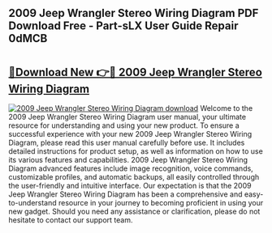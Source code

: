 ## 2009 Jeep Wrangler Stereo Wiring Diagram PDF Download Free - Part-sLX User Guide Repair 0dMCB

# <h2><a href="http://dfij0zt.blite.top/?on=2009+Jeep+Wrangler+Stereo+Wiring+Diagram">🔗Download New 👉🔴 2009 Jeep Wrangler Stereo Wiring Diagram</a></h2>

[![2009 Jeep Wrangler Stereo Wiring Diagram download](https://i.imgur.com/lujVjoI.png)](http://dfij0zt.blite.top/?on=2009+Jeep+Wrangler+Stereo+Wiring+Diagram)
Welcome to the 2009 Jeep Wrangler Stereo Wiring Diagram user manual, your ultimate resource for understanding and using your new product. To ensure a successful experience with your new 2009 Jeep Wrangler Stereo Wiring Diagram, please read this user manual carefully before use. It includes detailed instructions for product setup, as well as information on how to use its various features and capabilities. 2009 Jeep Wrangler Stereo Wiring Diagram advanced features include image recognition, voice commands, customizable profiles, and automatic backups, all easily controlled through the user-friendly and intuitive interface. Our expectation is that the 2009 Jeep Wrangler Stereo Wiring Diagram has been a comprehensive and easy-to-understand resource in your journey to becoming proficient in using your new gadget. Should you need any assistance or clarification, please do not hesitate to contact our support team.
